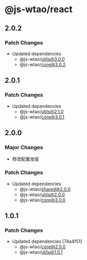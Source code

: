 # @js-wtao/react

## 2.0.2

### Patch Changes

- Updated dependencies
  - @js-wtao/utils@3.0.0
  - @js-wtao/core@3.0.2

## 2.0.1

### Patch Changes

- Updated dependencies
  - @js-wtao/utils@2.1.0
  - @js-wtao/core@3.0.1

## 2.0.0

### Major Changes

- 修改配置发版

### Patch Changes

- Updated dependencies
  - @js-wtao/shared@2.0.0
  - @js-wtao/utils@2.0.0
  - @js-wtao/core@3.0.0

## 1.0.1

### Patch Changes

- Updated dependencies [74a4f51]
  - @js-wtao/core@2.0.0
  - @js-wtao/utils@1.0.1
